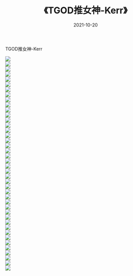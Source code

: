 ﻿---
layout: post
title:  《TGOD推女神-Kerr》
date:   2021-10-20
img: http://img.660000.xyz/Sharelink/网络美图/2021/TGOD推女神-Kerr/000.jpg
categories: [美女, 清纯, 唯美]
---

TGOD推女神-Kerr

  ![](http://img.660000.xyz/Sharelink/网络美图/2021/TGOD推女神-Kerr/001.jpg) <br> ![](http://img.660000.xyz/Sharelink/网络美图/2021/TGOD推女神-Kerr/002.jpg) <br> ![](http://img.660000.xyz/Sharelink/网络美图/2021/TGOD推女神-Kerr/003.jpg) <br> ![](http://img.660000.xyz/Sharelink/网络美图/2021/TGOD推女神-Kerr/004.jpg) <br> ![](http://img.660000.xyz/Sharelink/网络美图/2021/TGOD推女神-Kerr/005.jpg) <br> ![](http://img.660000.xyz/Sharelink/网络美图/2021/TGOD推女神-Kerr/006.jpg) <br> ![](http://img.660000.xyz/Sharelink/网络美图/2021/TGOD推女神-Kerr/007.jpg) <br> ![](http://img.660000.xyz/Sharelink/网络美图/2021/TGOD推女神-Kerr/008.jpg) <br> ![](http://img.660000.xyz/Sharelink/网络美图/2021/TGOD推女神-Kerr/009.jpg) <br> ![](http://img.660000.xyz/Sharelink/网络美图/2021/TGOD推女神-Kerr/010.jpg) <br> ![](http://img.660000.xyz/Sharelink/网络美图/2021/TGOD推女神-Kerr/011.jpg) <br> ![](http://img.660000.xyz/Sharelink/网络美图/2021/TGOD推女神-Kerr/012.jpg) <br> ![](http://img.660000.xyz/Sharelink/网络美图/2021/TGOD推女神-Kerr/013.jpg) <br> ![](http://img.660000.xyz/Sharelink/网络美图/2021/TGOD推女神-Kerr/014.jpg) <br> ![](http://img.660000.xyz/Sharelink/网络美图/2021/TGOD推女神-Kerr/015.jpg) <br> ![](http://img.660000.xyz/Sharelink/网络美图/2021/TGOD推女神-Kerr/016.jpg) <br> ![](http://img.660000.xyz/Sharelink/网络美图/2021/TGOD推女神-Kerr/017.jpg) <br> ![](http://img.660000.xyz/Sharelink/网络美图/2021/TGOD推女神-Kerr/018.jpg) <br> ![](http://img.660000.xyz/Sharelink/网络美图/2021/TGOD推女神-Kerr/019.jpg) <br> ![](http://img.660000.xyz/Sharelink/网络美图/2021/TGOD推女神-Kerr/020.jpg) <br> ![](http://img.660000.xyz/Sharelink/网络美图/2021/TGOD推女神-Kerr/021.jpg) <br> ![](http://img.660000.xyz/Sharelink/网络美图/2021/TGOD推女神-Kerr/022.jpg) <br> ![](http://img.660000.xyz/Sharelink/网络美图/2021/TGOD推女神-Kerr/023.jpg) <br> ![](http://img.660000.xyz/Sharelink/网络美图/2021/TGOD推女神-Kerr/024.jpg) <br> ![](http://img.660000.xyz/Sharelink/网络美图/2021/TGOD推女神-Kerr/025.jpg) <br> ![](http://img.660000.xyz/Sharelink/网络美图/2021/TGOD推女神-Kerr/026.jpg) <br> ![](http://img.660000.xyz/Sharelink/网络美图/2021/TGOD推女神-Kerr/027.jpg) <br> ![](http://img.660000.xyz/Sharelink/网络美图/2021/TGOD推女神-Kerr/028.jpg) <br> ![](http://img.660000.xyz/Sharelink/网络美图/2021/TGOD推女神-Kerr/029.jpg) <br> ![](http://img.660000.xyz/Sharelink/网络美图/2021/TGOD推女神-Kerr/030.jpg) <br> ![](http://img.660000.xyz/Sharelink/网络美图/2021/TGOD推女神-Kerr/031.jpg) <br> ![](http://img.660000.xyz/Sharelink/网络美图/2021/TGOD推女神-Kerr/032.jpg) <br> ![](http://img.660000.xyz/Sharelink/网络美图/2021/TGOD推女神-Kerr/033.jpg) <br> ![](http://img.660000.xyz/Sharelink/网络美图/2021/TGOD推女神-Kerr/034.jpg) <br> ![](http://img.660000.xyz/Sharelink/网络美图/2021/TGOD推女神-Kerr/035.jpg) <br> ![](http://img.660000.xyz/Sharelink/网络美图/2021/TGOD推女神-Kerr/036.jpg) <br> ![](http://img.660000.xyz/Sharelink/网络美图/2021/TGOD推女神-Kerr/037.jpg) <br> ![](http://img.660000.xyz/Sharelink/网络美图/2021/TGOD推女神-Kerr/038.jpg) <br> ![](http://img.660000.xyz/Sharelink/网络美图/2021/TGOD推女神-Kerr/039.jpg) <br> ![](http://img.660000.xyz/Sharelink/网络美图/2021/TGOD推女神-Kerr/040.jpg) <br> ![](http://img.660000.xyz/Sharelink/网络美图/2021/TGOD推女神-Kerr/041.jpg) <br> ![](http://img.660000.xyz/Sharelink/网络美图/2021/TGOD推女神-Kerr/042.jpg) <br>